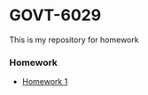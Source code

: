 # GOVT-6029
This is my repository for homework 

### Homework

- [Homework 1](https://as3659.github.io/GOVT-6029/Homework/HW1/Hw1_Scott.html)